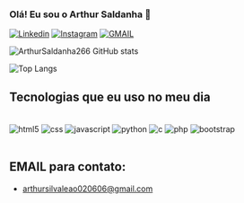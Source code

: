 ### Olá! Eu sou o Arthur Saldanha 🙂

[![Linkedin](https://img.shields.io/badge/LinkedIn-0077B5?style=for-the-badge&logo=linkedin&logoColor=white)](https://www.linkedin.com/in/arthur-saldanha-495587343/)
[![Instagram](https://img.shields.io/badge/Instagram-E4405F?style=for-the-badge&logo=instagram&logoColor=white)](https://www.instagram.com/_arthur266_/)
[![GMAIL](https://img.shields.io/badge/Gmail-D14836?style=for-the-badge&logo=gmail&logoColor=white)](arthursilvaleao020606@gmail.com)

![ArthurSaldanha266 GitHub stats](https://github-readme-stats.vercel.app/api?username=ArthurSaldanha266&show_icons=true&theme=dark)

![Top Langs](https://github-readme-stats.vercel.app/api/top-langs/?username=ArthurSaldanha266&layout=compact)

## Tecnologias que eu uso no meu dia

<div style="diisplay: inline_block"><br/>
    <img align="center" alt="html5" src="https://img.shields.io/badge/HTML5-E34F26?style=for-the-badge&logo=html5&logoColor=white"/>
    <img align="center" alt="css" src="https://img.shields.io/badge/CSS3-1572B6?style=for-the-badge&logo=css3&logoColor=white"/>
    <img align="center" alt="javascript" src="https://img.shields.io/badge/JavaScript-323330?style=for-the-badge&logo=javascript&logoColor=F7DF1E"/>
    <img align="center" alt="python" src="https://img.shields.io/badge/Python-14354C?style=for-the-badge&logo=python&logoColor=white"/>
    <img align="center" alt="c" src="https://img.shields.io/badge/C-A8B9CC?style=flat&logo=c&logoColor=black"/>
    <img align="center" alt="php" src="https://img.shields.io/badge/PHP-777BB4?style=flat&logo=php&logoColor=white"/>
    <img align="center" alt="bootstrap" src="https://img.shields.io/badge/Bootstrap-7952B3?style=flat&logo=bootstrap&logoColor=white"/>
   
</div> <br/>

## EMAIL para contato:
- [arthursilvaleao020606@gmail.com](arthursilvaleao020606@gmail.com)
